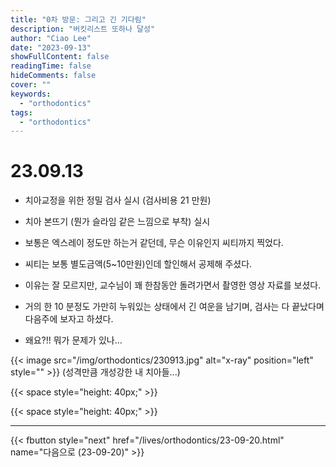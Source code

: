 ```yaml
---
title: "0차 방문: 그리고 긴 기다림"
description: "버킷리스트 또하나 달성"
author: "Ciao Lee"
date: "2023-09-13"
showFullContent: false
readingTime: false
hideComments: false
cover: ""
keywords:
  - "orthodontics"
tags:
  - "orthodontics"
---
```


# 23.09.13

* 치아교정을 위한 정밀 검사 실시 (검사비용 21 만원)

* 치아 본뜨기 (뭔가 슬라임 같은 느낌으로 부착) 실시

* 보통은 엑스레이 정도만 하는거 같던데, 무슨 이유인지 씨티까지 찍었다.

* 씨티는 보통 별도금액(5~10만원)인데 할인해서 공제해 주셨다.

* 이유는 잘 모르지만, 교수님이 꽤 한참동안 돌려가면서 촬영한 영상 자료를 보셨다.

* 거의 한 10 분정도 가만히 누워있는 상태에서 긴 여운을 남기며, 검사는 다 끝났다며 다음주에 보자고 하셨다.

* 왜요?!! 뭐가 문제가 있나...

{{< image src="/img/orthodontics/230913.jpg"
alt="x-ray"
position="left"
style="" >}}
(성격만큼 개성강한 내 치아들...)

{{< space style="height: 40px;" >}}

{{< space style="height: 40px;" >}}

---

{{< fbutton style="next" href="/lives/orthodontics/23-09-20.html" name="다음으로 (23-09-20)" >}}
